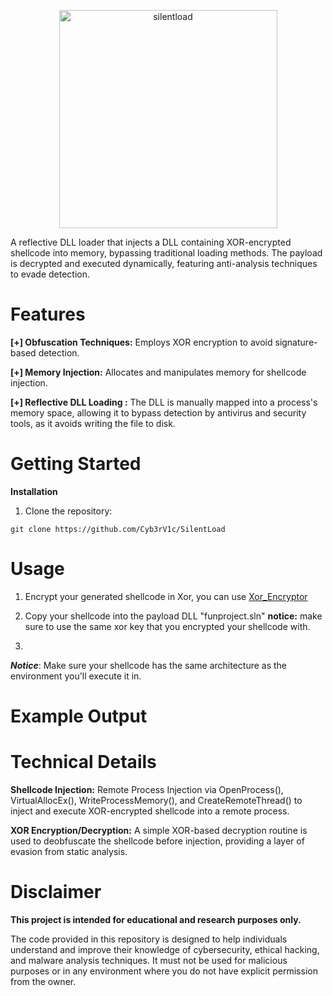 
<p align="center"> <img width="349" alt="silentload" src="https://github.com/user-attachments/assets/f028dfb7-bc60-4a2b-aa44-86b0671a2732"> </p>

A reflective DLL loader that injects a DLL containing XOR-encrypted shellcode into memory, bypassing traditional loading methods. 
The payload is decrypted and executed dynamically, featuring anti-analysis techniques to evade detection.




# Features

**[+] Obfuscation Techniques:** Employs XOR encryption to avoid signature-based detection.

**[+] Memory Injection:** Allocates and manipulates memory for shellcode injection.

**[+] Reflective DLL Loading :** The DLL is manually mapped into a process's memory space, allowing it to bypass detection by antivirus and security tools, as it avoids writing the file to disk.




# Getting Started

**Installation**


1. Clone the repository:
```
git clone https://github.com/Cyb3rV1c/SilentLoad
```


# Usage

1. Encrypt your generated shellcode in Xor, you can use [Xor_Encryptor ](https://github.com/Cyb3rV1c/Phantom/tree/main/Xor_Encryptor)

2. Copy your shellcode into the payload DLL "funproject.sln" **notice:** make sure to use the same xor key that you encrypted your shellcode with.

3. 

***Notice***: Make sure your shellcode has the same architecture as the environment you'll execute it in.

# Example Output



# Technical Details


**Shellcode Injection:**
Remote Process Injection via OpenProcess(), VirtualAllocEx(), WriteProcessMemory(), and CreateRemoteThread() to inject and execute XOR-encrypted shellcode into a remote process.

**XOR Encryption/Decryption:**
A simple XOR-based decryption routine is used to deobfuscate the shellcode before injection, providing a layer of evasion from static analysis.









# Disclaimer
**This project is intended for educational and research purposes only.**

The code provided in this repository is designed to help individuals understand and improve their knowledge of cybersecurity, ethical hacking, and malware analysis techniques. 
It must not be used for malicious purposes or in any environment where you do not have explicit permission from the owner.

